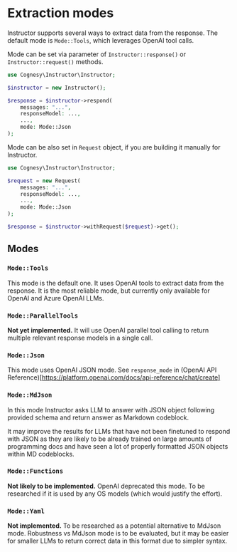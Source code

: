 # Extraction modes

Instructor supports several ways to extract data from the response. The default mode is `Mode::Tools`, which leverages OpenAI tool calls.

Mode can be set via parameter of `Instructor::response()` or `Instructor::request()`
methods.

```php
use Cognesy\Instructor\Instructor;

$instructor = new Instructor();

$response = $instructor->respond(
    messages: "...",
    responseModel: ...,
    ...,
    mode: Mode::Json
);
```
Mode can be also set in `Request` object, if you are building it manually for 
Instructor.

```php
use Cognesy\Instructor\Instructor;

$request = new Request(
    messages: "...",
    responseModel: ...,
    ...,
    mode: Mode::Json
);

$response = $instructor->withRequest($request)->get();
```

## Modes

### `Mode::Tools`

This mode is the default one. It uses OpenAI tools to extract data from the response. It is the most reliable mode, but currently only available for OpenAI and Azure OpenAI LLMs.

### `Mode::ParallelTools`

**Not yet implemented.** It will use OpenAI parallel tool calling to return multiple
relevant response models in a single call.

### `Mode::Json`

This mode uses OpenAI JSON mode. See `response_mode` in (OpenAI API Reference)[https://platform.openai.com/docs/api-reference/chat/create]

### `Mode::MdJson`

In this mode Instructor asks LLM to answer with JSON object following provided schema and
return answer as Markdown codeblock.

It may improve the results for LLMs that have not been finetuned to respond with JSON
as they are likely to be already trained on large amounts of programming docs and have
seen a lot of properly formatted JSON objects within MD codeblocks.

### `Mode::Functions`

**Not likely to be implemented.** OpenAI deprecated this mode. To be researched if it is
used by any OS models (which would justify the effort).

### `Mode::Yaml`

**Not implemented.** To be researched as a potential alternative to MdJson mode. Robustness
vs MdJson mode is to be evaluated, but it may be easier for smaller LLMs to return correct
data in this format due to simpler syntax.
